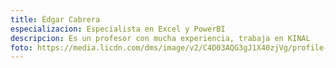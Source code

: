 ```yaml
---
title: Édgar Cabrera
especializacion: Especialista en Excel y PowerBI
descripcion: Es un profesor con mucha experiencia, trabaja en KINAL
foto: https://media.licdn.com/dms/image/v2/C4D03AQG3gJ1X40zjVg/profile-displayphoto-shrink_800_800/profile-displayphoto-shrink_800_800/0/1612976858201?e=1752710400&v=beta&t=u3jfTerrXm8GmmxNeVTZOWIWaC2rL6cCc8tRr0Ke9us
---
```

